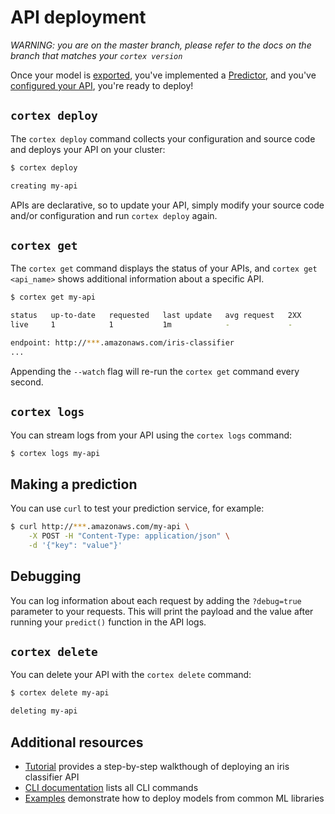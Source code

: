 # API deployment

_WARNING: you are on the master branch, please refer to the docs on the branch that matches your `cortex version`_

Once your model is [exported](exporting.md), you've implemented a [Predictor](predictors.md), and you've [configured your API](api-configuration.md), you're ready to deploy!

## `cortex deploy`

The `cortex deploy` command collects your configuration and source code and deploys your API on your cluster:

```bash
$ cortex deploy

creating my-api
```

APIs are declarative, so to update your API, simply modify your source code and/or configuration and run `cortex deploy` again.

## `cortex get`

The `cortex get` command displays the status of your APIs, and `cortex get <api_name>` shows additional information about a specific API.

```bash
$ cortex get my-api

status   up-to-date   requested   last update   avg request   2XX
live     1            1           1m            -             -

endpoint: http://***.amazonaws.com/iris-classifier
...
```

Appending the `--watch` flag will re-run the `cortex get` command every second.

## `cortex logs`

You can stream logs from your API using the `cortex logs` command:

```bash
$ cortex logs my-api
```

## Making a prediction

You can use `curl` to test your prediction service, for example:

```bash
$ curl http://***.amazonaws.com/my-api \
    -X POST -H "Content-Type: application/json" \
    -d '{"key": "value"}'
```

## Debugging

You can log information about each request by adding the `?debug=true` parameter to your requests. This will print the payload and the value after running your `predict()` function in the API logs.

## `cortex delete`

You can delete your API with the `cortex delete` command:

```bash
$ cortex delete my-api

deleting my-api
```

## Additional resources

<!-- CORTEX_VERSION_README_MINOR -->
* [Tutorial](../../examples/sklearn/iris-classifier/README.md) provides a step-by-step walkthough of deploying an iris classifier API
* [CLI documentation](../cluster-management/cli.md) lists all CLI commands
* [Examples](https://github.com/cortexlabs/cortex/tree/0.14/examples) demonstrate how to deploy models from common ML libraries
